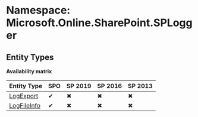 # Namespace: Microsoft.Online.SharePoint.SPLogger
## Entity Types

**Availability matrix**

Entity Type | SPO | SP 2019 | SP 2016 | SP 2013
----------|-----|---------|---------|--------
[LogExport](./EntityTypes/LogExport.md) | ✔ | ✖ | ✖ | ✖
[LogFileInfo](./EntityTypes/LogFileInfo.md) | ✔ | ✖ | ✖ | ✖
